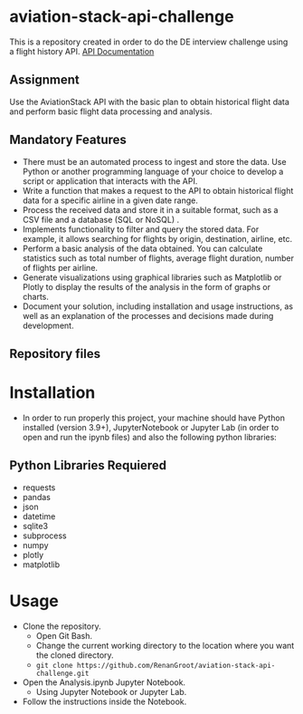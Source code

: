 # aviation-stack-api-challenge
 This is a repository created in order to do the DE interview challenge using a flight history API.
 [API Documentation](https://aviationstack.com/documentation)

## Assignment
Use the AviationStack API with the basic plan to obtain historical flight data and perform basic flight data
processing and analysis.

## Mandatory Features
- There must be an automated process to ingest and store the data. Use Python or another
programming language of your choice to develop a script or application that interacts with the
API.
- Write a function that makes a request to the API to obtain historical flight data for a specific
airline in a given date range.
- Process the received data and store it in a suitable format, such as a CSV file and a database
(SQL or NoSQL) .
- Implements functionality to filter and query the stored data. For example, it allows searching for
flights by origin, destination, airline, etc.
- Perform a basic analysis of the data obtained. You can calculate statistics such as total number
of flights, average flight duration, number of flights per airline.
- Generate visualizations using graphical libraries such as Matplotlib or Plotly to display the results
of the analysis in the form of graphs or charts.
- Document your solution, including installation and usage instructions, as well as an explanation
of the processes and decisions made during development.

## Repository files


# Installation
- In order to run properly this project, your machine should have Python installed (version 3.9+), JupyterNotebook or Jupyter Lab (in order to open and run the ipynb files) and also the following python libraries:

## Python Libraries Requiered
- requests
- pandas
- json
- datetime
- sqlite3
- subprocess
- numpy
- plotly
- matplotlib

# Usage
- Clone the repository.
    - Open Git Bash.
    - Change the current working directory to the location where you want the cloned directory.
    - `git clone https://github.com/RenanGroot/aviation-stack-api-challenge.git`
- Open the Analysis.ipynb Jupyter Notebook.
    - Using Jupyter Notebook or Jupyter Lab.
- Follow the instructions inside the Notebook.

